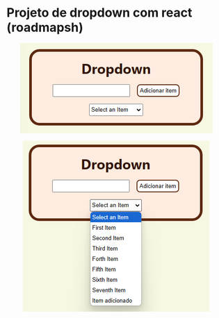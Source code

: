 # Projeto de dropdown com react (roadmapsh)

<div align="center">

![Imagem com um título escrito "Dropdown" um input de formulário seguido de um botão para adicionar item e um dropdown abaixo contendo itens adicionados](image.png)


![Imagem anterior com dropdown aberto e um item novo adicionado escrito "Item adicionado"](image-1.png)

</div>